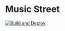 # Music Street



[![Build and Deploy](https://github.com/musicstreet/musicstreet/actions/workflows/docker.js.yml/badge.svg?branch=main)](https://github.com/musicstreet/musicstreet/actions/workflows/docker.js.yml)


 
